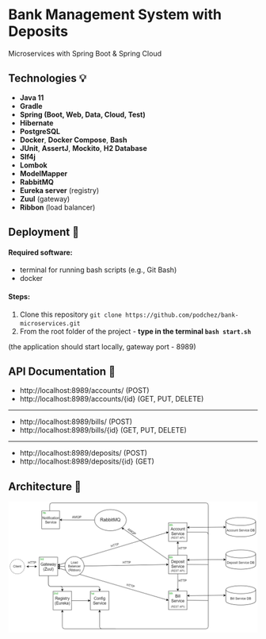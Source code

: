# Bank Management System with Deposits
Microservices with Spring Boot & Spring Cloud


## Technologies :bulb:
- **Java 11**
- **Gradle**
- **Spring (Boot, Web, Data, Cloud, Test)**
- **Hibernate**
- **PostgreSQL**
- **Docker**, **Docker Compose**, **Bash**
- **JUnit**, **AssertJ**, **Mockito**, **H2 Database**
- **Slf4j**
- **Lombok**
- **ModelMapper**
- **RabbitMQ**
- **Eureka server** (registry)
- **Zuul** (gateway)
- **Ribbon** (load balancer)


## Deployment :rocket:
#### Required software:
- terminal for running bash scripts (e.g., Git Bash)
- docker

#### Steps:
1) Clone this repository `git clone https://github.com/podchez/bank-microservices.git`
2) From the root folder of the project - **type in the terminal `bash start.sh`**

(the application should start locally, gateway port - 8989)


## API Documentation 📄
- http://localhost:8989/accounts/ (POST)
- http://localhost:8989/accounts/{id} (GET, PUT, DELETE)
---
- http://localhost:8989/bills/ (POST)
- http://localhost:8989/bills/{id} (GET, PUT, DELETE)
---
- http://localhost:8989/deposits/ (POST)
- http://localhost:8989/deposits/{id} (GET)


## Architecture 📐
![architecture](docs/architecture.png)
